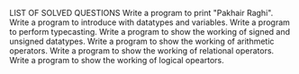 LIST OF SOLVED QUESTIONS
Write a program to print "Pakhair Raghi".
Write a program to introduce with datatypes and variables.
Write a program to perform typecasting.
Write a program to show the working of signed and unsigned datatypes.
Write a program to show the working of arithmetic operators.
Write a program to show the working of relational operators.
Write a program to show the working of logical opeartors.
